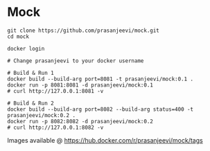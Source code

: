 # Mock
```
git clone https://github.com/prasanjeevi/mock.git
cd mock

docker login

# Change prasanjeevi to your docker username

# Build & Run 1
docker build --build-arg port=8081 -t prasanjeevi/mock:0.1 .
docker run -p 8081:8081 -d prasanjeevi/mock:0.1
# curl http://127.0.0.1:8081 -v

# Build & Run 2
docker build --build-arg port=8082 --build-arg status=400 -t prasanjeevi/mock:0.2 .
docker run -p 8082:8082 -d prasanjeevi/mock:0.2
# curl http://127.0.0.1:8082 -v
```

Images available @ https://hub.docker.com/r/prasanjeevi/mock/tags

